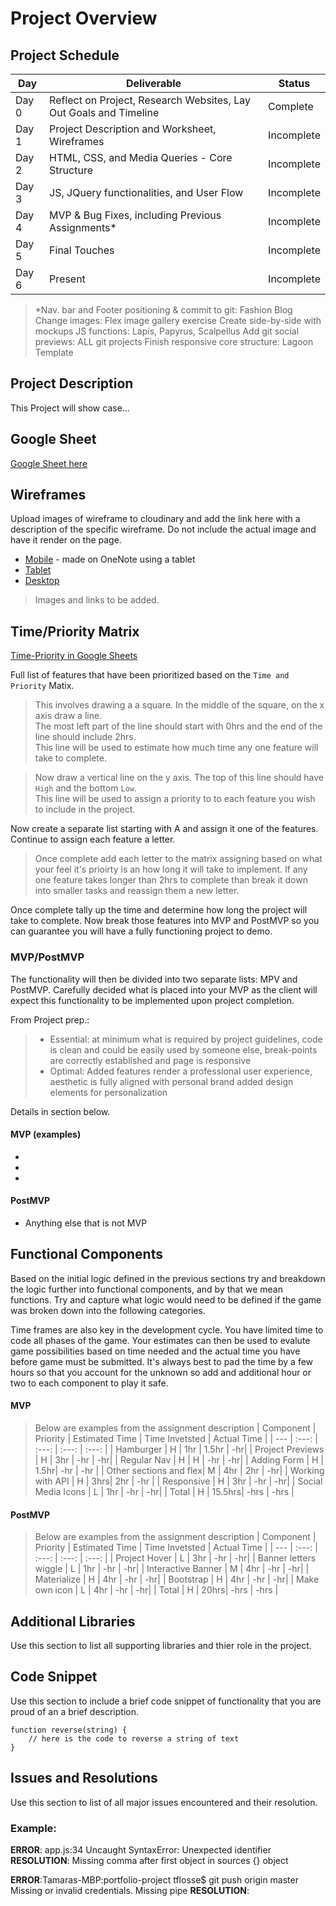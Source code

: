 # Project Overview

## Project Schedule

|  Day | Deliverable | Status
|---|---| ---|
|Day 0| Reflect on Project, Research Websites, Lay Out Goals and Timeline | Complete
|Day 1| Project Description and Worksheet, Wireframes | Incomplete
|Day 2| HTML, CSS, and Media Queries - Core Structure | Incomplete
|Day 3| JS, JQuery functionalities, and User Flow | Incomplete
|Day 4| MVP & Bug Fixes, including Previous Assignments* | Incomplete
|Day 5| Final Touches | Incomplete
|Day 6| Present | Incomplete

> *Nav. bar and Footer positioning & commit to git: Fashion Blog
> Change images: Flex image gallery exercise
> Create side-by-side with mockups
> JS functions: Lapis, Papyrus, Scalpellus
> Add git social previews: ALL git projects
> Finish responsive core structure: Lagoon Template

## Project Description

This Project will show case...


## Google Sheet

[Google Sheet here](https://docs.google.com/spreadsheets/d/1BV9CpblVwe2Lvw4hPV3sp_p-BhjwsQexZS4lm3-Xss8/edit#gid=0) 

## Wireframes

Upload images of wireframe to cloudinary and add the link here with a description of the specific wireframe. Do not include the actual image and have it render on the page.  

- [Mobile]() - made on OneNote using a tablet
- [Tablet]()
- [Desktop]()

> Images and links to be added.

## Time/Priority Matrix 

[Time-Priority in Google Sheets](https://docs.google.com/spreadsheets/d/1pwvUx73R0Y0-yDb0-0J7X0Ms6VVPs93I9sQJmoaBO4o/edit#gid=0)

Full list of features that have been prioritized based on the `Time and Priority` Matix.  
> This involves drawing a a square.  In the middle of the square, on the x axis draw a line.  
> The most left part of the line should start with 0hrs and the end of the line should include 2hrs.  
> This line will be used to estimate how much time any one feature will take to complete. 

> Now draw a vertical line on the y axis.  The top of this line should have `High` and the bottom `Low`.  
> This line will be used to assign a priority to to each feature you wish to include in the project.  

Now create a separate list starting with A and assign it one of the features.  
Continue to assign each feature a letter.  

> Once complete add each letter to the matrix assigning based on what your feel it's prioirty is an how long it will take to implement. 
> If any one feature takes longer than 2hrs to complete than break it down into smaller tasks and reassign them a new letter. 

Once complete tally up the time and determine how long the project will take to complete. Now break those features into MVP and PostMVP so you can guarantee you will have a fully functioning project to demo. 

### MVP/PostMVP

The functionality will then be divided into two separate lists: MPV and PostMVP.  Carefully decided what is placed into your MVP as the client will expect this functionality to be implemented upon project completion.  

From Project prep.:
>   - Essential: at minimum what is required by project guidelines, 
>        code is clean and could be easily used by someone else,
>       break-points are correctly established and page is responsive
>    - Optimal: Added features render a professional user experience,
>       aesthetic is fully aligned with personal brand
>       added design elements for personalization

Details in section below.

#### MVP (examples)

- 
-
-

#### PostMVP 

- Anything else that is not MVP

## Functional Components

Based on the initial logic defined in the previous sections try and breakdown the logic further into functional components, and by that we mean functions.  Try and capture what logic would need to be defined if the game was broken down into the following categories.

Time frames are also key in the development cycle.  You have limited time to code all phases of the game.  Your estimates can then be used to evalute game possibilities based on time needed and the actual time you have before game must be submitted. It's always best to pad the time by a few hours so that you account for the unknown so add and additional hour or two to each component to play it safe.

#### MVP

>Below are examples from the assignment description
| Component | Priority | Estimated Time | Time Invetsted | Actual Time |
| --- | :---: |  :---: | :---: | :---: |
| Hamburger | H | 1hr | 1.5hr | -hr|
| Project Previews | H | 3hr | -hr | -hr|
| Regular Nav | H | H | -hr | -hr|
| Adding Form | H | 1.5hr| -hr | -hr |
| Other sections and flex| M | 4hr | 2hr | -hr|
| Working with API | H | 3hrs| 2hr | -hr |
| Responsive | H | 3hr | -hr | -hr|
| Social Media Icons | L | 1hr | -hr | -hr|
| Total | H | 15.5hrs| -hrs | -hrs |

#### PostMVP

>Below are examples from the assignment description
| Component | Priority | Estimated Time | Time Invetsted | Actual Time |
| --- | :---: |  :---: | :---: | :---: |
| Project Hover | L | 3hr | -hr | -hr|
| Banner letters wiggle | L | 1hr | -hr | -hr|
| Interactive Banner | M | 4hr | -hr | -hr|
| Materialize | H | 4hr | -hr | -hr|
| Bootstrap | H | 4hr | -hr | -hr|
| Make own icon | L | 4hr | -hr | -hr|
| Total | H | 20hrs| -hrs | -hrs |

## Additional Libraries
 Use this section to list all supporting libraries and thier role in the project. 

## Code Snippet

Use this section to include a brief code snippet of functionality that you are proud of an a brief description.  

```
function reverse(string) {
	// here is the code to reverse a string of text
}
```

## Issues and Resolutions
 Use this section to list of all major issues encountered and their resolution.

 ### Example:
**ERROR**: app.js:34 Uncaught SyntaxError: Unexpected identifier                                
**RESOLUTION**: Missing comma after first object in sources {} object

**ERROR**:Tamaras-MBP:portfolio-project tflosse$ git push origin master
Missing or invalid credentials.
Missing pipe
**RESOLUTION**: